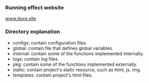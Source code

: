### Running effect website

www.dsxg.site

### Directory explanation

* configs: contain configuration files.
* global: contain file that defines global variables.
* internal: contain some of the functions implemented internally.
* logs: contain log files.
* pkg: contain some of the functions implemented externally.
* static: contain project's static resource, such as html, js, img.
* templates: contain project's html files.
